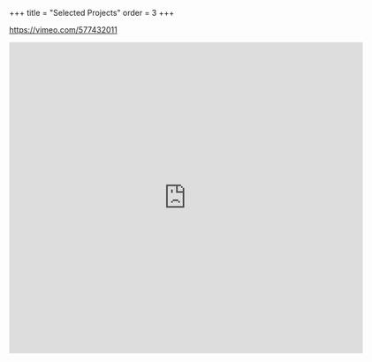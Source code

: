 +++
title = "Selected Projects"
order = 3
+++

https://vimeo.com/577432011

<iframe src="https://player.vimeo.com/video/577432011" width="640" height="564" frameborder="0" allow="autoplay; fullscreen" allowfullscreen></iframe>